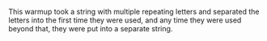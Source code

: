 This warmup took a string with multiple repeating letters and separated the letters into the first time they were used, and any time they were used beyond that, they were put into a separate string. 
